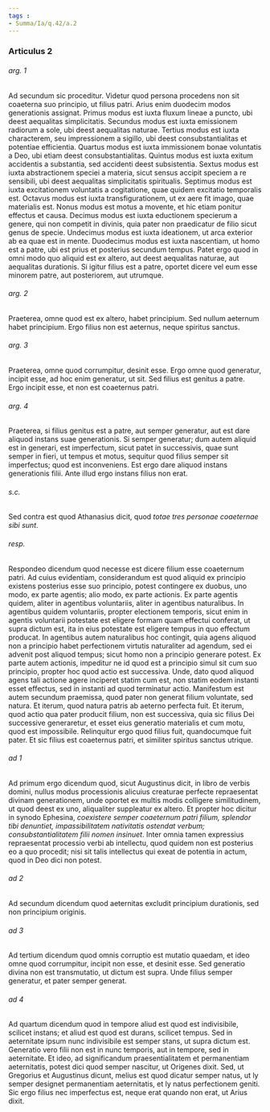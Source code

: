 ```yaml
---
tags : 
- Summa/Ia/q.42/a.2
---
```


### Articulus 2

###### arg. 1
Ad secundum sic proceditur. Videtur quod persona procedens non sit coaeterna suo principio, ut filius patri. Arius enim duodecim modos generationis assignat. Primus modus est iuxta fluxum lineae a puncto, ubi deest aequalitas simplicitatis. Secundus modus est iuxta emissionem radiorum a sole, ubi deest aequalitas naturae. Tertius modus est iuxta characterem, seu impressionem a sigillo, ubi deest consubstantialitas et potentiae efficientia. Quartus modus est iuxta immissionem bonae voluntatis a Deo, ubi etiam deest consubstantialitas. Quintus modus est iuxta exitum accidentis a substantia, sed accidenti deest subsistentia. Sextus modus est iuxta abstractionem speciei a materia, sicut sensus accipit speciem a re sensibili, ubi deest aequalitas simplicitatis spiritualis. Septimus modus est iuxta excitationem voluntatis a cogitatione, quae quidem excitatio temporalis est. Octavus modus est iuxta transfigurationem, ut ex aere fit imago, quae materialis est. Nonus modus est motus a movente, et hic etiam ponitur effectus et causa. Decimus modus est iuxta eductionem specierum a genere, qui non competit in divinis, quia pater non praedicatur de filio sicut genus de specie. Undecimus modus est iuxta ideationem, ut arca exterior ab ea quae est in mente. Duodecimus modus est iuxta nascentiam, ut homo est a patre, ubi est prius et posterius secundum tempus. Patet ergo quod in omni modo quo aliquid est ex altero, aut deest aequalitas naturae, aut aequalitas durationis. Si igitur filius est a patre, oportet dicere vel eum esse minorem patre, aut posteriorem, aut utrumque.

###### arg. 2
Praeterea, omne quod est ex altero, habet principium. Sed nullum aeternum habet principium. Ergo filius non est aeternus, neque spiritus sanctus.

###### arg. 3
Praeterea, omne quod corrumpitur, desinit esse. Ergo omne quod generatur, incipit esse, ad hoc enim generatur, ut sit. Sed filius est genitus a patre. Ergo incipit esse, et non est coaeternus patri.

###### arg. 4
Praeterea, si filius genitus est a patre, aut semper generatur, aut est dare aliquod instans suae generationis. Si semper generatur; dum autem aliquid est in generari, est imperfectum, sicut patet in successivis, quae sunt semper in fieri, ut tempus et motus, sequitur quod filius semper sit imperfectus; quod est inconveniens. Est ergo dare aliquod instans generationis filii. Ante illud ergo instans filius non erat.

###### s.c.
Sed contra est quod Athanasius dicit, quod *totae tres personae coaeternae sibi sunt*.

###### resp.
Respondeo dicendum quod necesse est dicere filium esse coaeternum patri. Ad cuius evidentiam, considerandum est quod aliquid ex principio existens posterius esse suo principio, potest contingere ex duobus, uno modo, ex parte agentis; alio modo, ex parte actionis. Ex parte agentis quidem, aliter in agentibus voluntariis, aliter in agentibus naturalibus. In agentibus quidem voluntariis, propter electionem temporis, sicut enim in agentis voluntarii potestate est eligere formam quam effectui conferat, ut supra dictum est, ita in eius potestate est eligere tempus in quo effectum producat. In agentibus autem naturalibus hoc contingit, quia agens aliquod non a principio habet perfectionem virtutis naturaliter ad agendum, sed ei advenit post aliquod tempus; sicut homo non a principio generare potest. Ex parte autem actionis, impeditur ne id quod est a principio simul sit cum suo principio, propter hoc quod actio est successiva. Unde, dato quod aliquod agens tali actione agere inciperet statim cum est, non statim eodem instanti esset effectus, sed in instanti ad quod terminatur actio. Manifestum est autem secundum praemissa, quod pater non generat filium voluntate, sed natura. Et iterum, quod natura patris ab aeterno perfecta fuit. Et iterum, quod actio qua pater producit filium, non est successiva, quia sic filius Dei successive generaretur, et esset eius generatio materialis et cum motu, quod est impossibile. Relinquitur ergo quod filius fuit, quandocumque fuit pater. Et sic filius est coaeternus patri, et similiter spiritus sanctus utrique.

###### ad 1
Ad primum ergo dicendum quod, sicut Augustinus dicit, in libro de verbis domini, nullus modus processionis alicuius creaturae perfecte repraesentat divinam generationem, unde oportet ex multis modis colligere similitudinem, ut quod deest ex uno, aliqualiter suppleatur ex altero. Et propter hoc dicitur in synodo Ephesina, *coexistere semper coaeternum patri filium, splendor tibi denuntiet, impassibilitatem nativitatis ostendat verbum; consubstantialitatem filii nomen insinuet*. Inter omnia tamen expressius repraesentat processio verbi ab intellectu, quod quidem non est posterius eo a quo procedit; nisi sit talis intellectus qui exeat de potentia in actum, quod in Deo dici non potest.

###### ad 2
Ad secundum dicendum quod aeternitas excludit principium durationis, sed non principium originis.

###### ad 3
Ad tertium dicendum quod omnis corruptio est mutatio quaedam, et ideo omne quod corrumpitur, incipit non esse, et desinit esse. Sed generatio divina non est transmutatio, ut dictum est supra. Unde filius semper generatur, et pater semper generat.

###### ad 4
Ad quartum dicendum quod in tempore aliud est quod est indivisibile, scilicet instans; et aliud est quod est durans, scilicet tempus. Sed in aeternitate ipsum nunc indivisibile est semper stans, ut supra dictum est. Generatio vero filii non est in nunc temporis, aut in tempore, sed in aeternitate. Et ideo, ad significandum praesentialitatem et permanentiam aeternitatis, potest dici quod semper nascitur, ut Origenes dixit. Sed, ut Gregorius et Augustinus dicunt, melius est quod dicatur semper natus, ut ly semper designet permanentiam aeternitatis, et ly natus perfectionem geniti. Sic ergo filius nec imperfectus est, neque erat quando non erat, ut Arius dixit.

